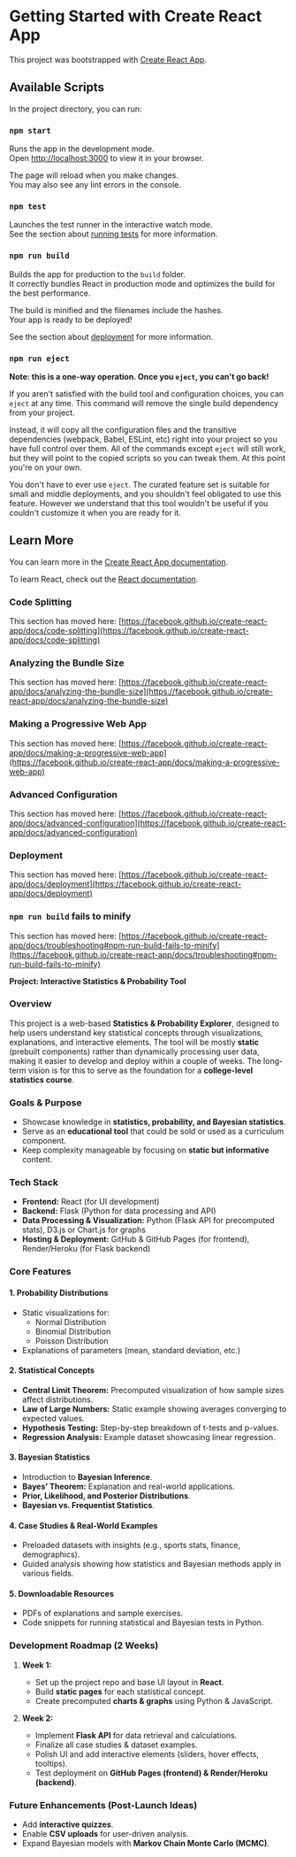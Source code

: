 # Getting Started with Create React App

This project was bootstrapped with [Create React App](https://github.com/facebook/create-react-app).

## Available Scripts

In the project directory, you can run:

### `npm start`

Runs the app in the development mode.\
Open [http://localhost:3000](http://localhost:3000) to view it in your browser.

The page will reload when you make changes.\
You may also see any lint errors in the console.

### `npm test`

Launches the test runner in the interactive watch mode.\
See the section about [running tests](https://facebook.github.io/create-react-app/docs/running-tests) for more information.

### `npm run build`

Builds the app for production to the `build` folder.\
It correctly bundles React in production mode and optimizes the build for the best performance.

The build is minified and the filenames include the hashes.\
Your app is ready to be deployed!

See the section about [deployment](https://facebook.github.io/create-react-app/docs/deployment) for more information.

### `npm run eject`

**Note: this is a one-way operation. Once you `eject`, you can't go back!**

If you aren't satisfied with the build tool and configuration choices, you can `eject` at any time. This command will remove the single build dependency from your project.

Instead, it will copy all the configuration files and the transitive dependencies (webpack, Babel, ESLint, etc) right into your project so you have full control over them. All of the commands except `eject` will still work, but they will point to the copied scripts so you can tweak them. At this point you're on your own.

You don't have to ever use `eject`. The curated feature set is suitable for small and middle deployments, and you shouldn't feel obligated to use this feature. However we understand that this tool wouldn't be useful if you couldn't customize it when you are ready for it.

## Learn More

You can learn more in the [Create React App documentation](https://facebook.github.io/create-react-app/docs/getting-started).

To learn React, check out the [React documentation](https://reactjs.org/).

### Code Splitting

This section has moved here: [https://facebook.github.io/create-react-app/docs/code-splitting](https://facebook.github.io/create-react-app/docs/code-splitting)

### Analyzing the Bundle Size

This section has moved here: [https://facebook.github.io/create-react-app/docs/analyzing-the-bundle-size](https://facebook.github.io/create-react-app/docs/analyzing-the-bundle-size)

### Making a Progressive Web App

This section has moved here: [https://facebook.github.io/create-react-app/docs/making-a-progressive-web-app](https://facebook.github.io/create-react-app/docs/making-a-progressive-web-app)

### Advanced Configuration

This section has moved here: [https://facebook.github.io/create-react-app/docs/advanced-configuration](https://facebook.github.io/create-react-app/docs/advanced-configuration)

### Deployment

This section has moved here: [https://facebook.github.io/create-react-app/docs/deployment](https://facebook.github.io/create-react-app/docs/deployment)

### `npm run build` fails to minify

This section has moved here: [https://facebook.github.io/create-react-app/docs/troubleshooting#npm-run-build-fails-to-minify](https://facebook.github.io/create-react-app/docs/troubleshooting#npm-run-build-fails-to-minify)

**Project: Interactive Statistics & Probability Tool**

### **Overview**
This project is a web-based **Statistics & Probability Explorer**, designed to help users understand key statistical concepts through visualizations, explanations, and interactive elements. The tool will be mostly **static** (prebuilt components) rather than dynamically processing user data, making it easier to develop and deploy within a couple of weeks. The long-term vision is for this to serve as the foundation for a **college-level statistics course**.

### **Goals & Purpose**
- Showcase knowledge in **statistics, probability, and Bayesian statistics**.
- Serve as an **educational tool** that could be sold or used as a curriculum component.
- Keep complexity manageable by focusing on **static but informative** content.

### **Tech Stack**
- **Frontend:** React (for UI development)
- **Backend:** Flask (Python for data processing and API)
- **Data Processing & Visualization:** Python (Flask API for precomputed stats), D3.js or Chart.js for graphs
- **Hosting & Deployment:** GitHub & GitHub Pages (for frontend), Render/Heroku (for Flask backend)

### **Core Features**
#### **1. Probability Distributions**
- Static visualizations for:
  - Normal Distribution
  - Binomial Distribution
  - Poisson Distribution
- Explanations of parameters (mean, standard deviation, etc.)

#### **2. Statistical Concepts**
- **Central Limit Theorem:** Precomputed visualization of how sample sizes affect distributions.
- **Law of Large Numbers:** Static example showing averages converging to expected values.
- **Hypothesis Testing:** Step-by-step breakdown of t-tests and p-values.
- **Regression Analysis:** Example dataset showcasing linear regression.

#### **3. Bayesian Statistics**
- Introduction to **Bayesian Inference**.
- **Bayes’ Theorem:** Explanation and real-world applications.
- **Prior, Likelihood, and Posterior Distributions**.
- **Bayesian vs. Frequentist Statistics**.

#### **4. Case Studies & Real-World Examples**
- Preloaded datasets with insights (e.g., sports stats, finance, demographics).
- Guided analysis showing how statistics and Bayesian methods apply in various fields.

#### **5. Downloadable Resources**
- PDFs of explanations and sample exercises.
- Code snippets for running statistical and Bayesian tests in Python.

### **Development Roadmap (2 Weeks)**
1. **Week 1:**
   - Set up the project repo and base UI layout in **React**.
   - Build **static pages** for each statistical concept.
   - Create precomputed **charts & graphs** using Python & JavaScript.

2. **Week 2:**
   - Implement **Flask API** for data retrieval and calculations.
   - Finalize all case studies & dataset examples.
   - Polish UI and add interactive elements (sliders, hover effects, tooltips).
   - Test deployment on **GitHub Pages (frontend) & Render/Heroku (backend)**.
   
### **Future Enhancements (Post-Launch Ideas)**
- Add **interactive quizzes**.
- Enable **CSV uploads** for user-driven analysis.
- Expand Bayesian models with **Markov Chain Monte Carlo (MCMC)**.

